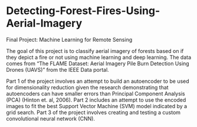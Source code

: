 # Detecting-Forest-Fires-Using-Aerial-Imagery
Final Project: Machine Learning for Remote Sensing

The goal of this project is to classify aerial imagery of forests based on if they depict a fire or not using machine learning and deep learning. 
The data comes from “The FLAME Dataset: Aerial Imagery Pile Burn Detection Using Drones (UAVS)” from the IEEE Data portal.

Part 1 of the project involves an attempt to build an autoencoder to be used for dimensionality
reduction given the research demonstrating that autoencoders can have smaller errors than Principal Component Analysis (PCA) (Hinton et. al, 2006). 
Part 2 includes an attempt to use the encoded images to fit the best Support Vector Machine (SVM) model indicated by a grid search. 
Part 3 of the project involves creating and testing a custom convolutional neural network (CNN).
